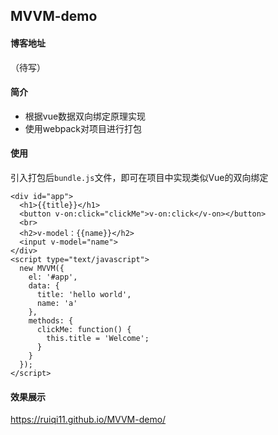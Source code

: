 ## MVVM-demo

#### 博客地址

（待写）

#### 简介

- 根据vue数据双向绑定原理实现
- 使用webpack对项目进行打包

#### 使用

引入打包后`bundle.js`文件，即可在项目中实现类似Vue的双向绑定

```
<div id="app">
  <h1>{{title}}</h1>
  <button v-on:click="clickMe">v-on:click</v-on></button>
  <br>
  <h2>v-model：{{name}}</h2>
  <input v-model="name">
</div>
<script type="text/javascript">
  new MVVM({
    el: '#app',
    data: {
      title: 'hello world',
      name: 'a'
    },
    methods: {
      clickMe: function() {
        this.title = 'Welcome';
      }
    }
  });
</script>
```

#### 效果展示

https://ruiqi11.github.io/MVVM-demo/